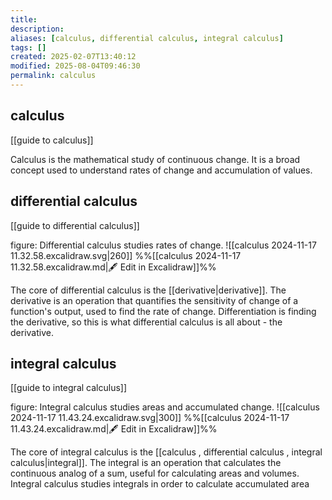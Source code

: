 ```yaml
---
title: 
description: 
aliases: [calculus, differential calculus, integral calculus]
tags: []
created: 2025-02-07T13:40:12
modified: 2025-08-04T09:46:30
permalink: calculus
---
```


## calculus

[[guide to calculus]]

Calculus is the mathematical study of continuous change.
It is a broad concept used to understand rates of change and accumulation of values.

## differential calculus

[[guide to differential calculus]]

figure: Differential calculus studies rates of change. 
![[calculus 2024-11-17 11.32.58.excalidraw.svg|260]]
%%[[calculus 2024-11-17 11.32.58.excalidraw.md|🖋 Edit in Excalidraw]]%%

The core of differential calculus is the [[derivative|derivative]].
The derivative is an operation that quantifies the sensitivity of change of a function's output, used to find the rate of change.
Differentiation is finding the derivative, so this is what differential calculus is all about - the derivative.

## integral calculus

[[guide to integral calculus]]

figure: Integral calculus studies areas and accumulated change.
![[calculus 2024-11-17 11.43.24.excalidraw.svg|300]]
%%[[calculus 2024-11-17 11.43.24.excalidraw.md|🖋 Edit in Excalidraw]]%%

The core of integral calculus is the [[calculus , differential calculus , integral calculus|integral]].
The integral is an operation that calculates the continuous analog of a sum, useful for calculating areas and volumes.
Integral calculus studies integrals in order to calculate accumulated area 
